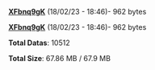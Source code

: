 [**XFbnq9gK**](/data/XFbnq9gK.txt) (18/02/23 - 18:46)- 962 bytes

[**XFbnq9gK**](/data/XFbnq9gK.txt) (18/02/23 - 18:46)- 962 bytes

**Total Datas**: 10512

**Total Size**: 67.86 MB / 67.9 MB